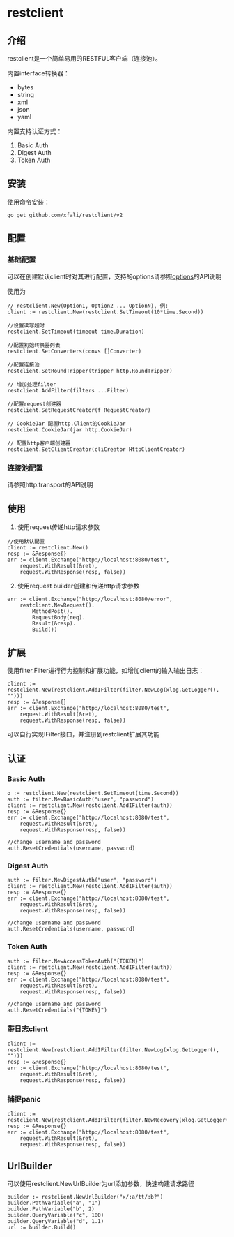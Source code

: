 # restclient

## 介绍 

  restclient是一个简单易用的RESTFUL客户端（连接池）。
  
  内置interface转换器：
  - bytes
  - string
  - xml
  - json
  - yaml
  
  内置支持认证方式：
  1. Basic Auth
  2. Digest Auth
  3. Token Auth
  
## 安装

使用命令安装：

```
go get github.com/xfali/restclient/v2
```

## 配置

### 基础配置

可以在创建默认client时对其进行配置，支持的options请参照[options](init_opts.go)的API说明

使用为
```
// restclient.New(Option1, Option2 ... OptionN), 例:
client := restclient.New(restclient.SetTimeout(10*time.Second))
```
```
//设置读写超时
restclient.SetTimeout(timeout time.Duration)
```
```
//配置初始转换器列表
restclient.SetConverters(convs []Converter)
```
```
//配置连接池
restclient.SetRoundTripper(tripper http.RoundTripper)
```
```
// 增加处理filter
restclient.AddFilter(filters ...Filter)
```
```
//配置request创建器
restclient.SetRequestCreator(f RequestCreator)
```
```
// CookieJar 配置http.Client的CookieJar
restclient.CookieJar(jar http.CookieJar)
```
```
// 配置http客户端创建器
restclient.SetClientCreator(cliCreator HttpClientCreator)
```
### 连接池配置

请参照http.transport的API说明

## 使用
1. 使用request传递http请求参数
```
//使用默认配置
client := restclient.New()
resp := &Response{}
err := client.Exchange("http://localhost:8080/test",
    request.WithResult(&ret),
    request.WithResponse(resp, false))
```
2. 使用request builder创建和传递http请求参数
```
err := client.Exchange("http://localhost:8080/error",
    restclient.NewRequest().
        MethodPost().
        RequestBody(req).
        Result(&resp).
        Build())
```

## 扩展

使用filter.Filter进行行为控制和扩展功能，如增加client的输入输出日志：
```
client := restclient.New(restclient.AddIFilter(filter.NewLog(xlog.GetLogger(), "")))
resp := &Response{}
err := client.Exchange("http://localhost:8080/test",
    request.WithResult(&ret),
    request.WithResponse(resp, false))
```
可以自行实现IFilter接口，并注册到restclient扩展其功能

## 认证

### Basic Auth

```
o := restclient.New(restclient.SetTimeout(time.Second))
auth := filter.NewBasicAuth("user", "password")
client := restclient.New(restclient.AddIFilter(auth))
resp := &Response{}
err := client.Exchange("http://localhost:8080/test",
    request.WithResult(&ret),
    request.WithResponse(resp, false))

//change username and password
auth.ResetCredentials(username, password)
```

### Digest Auth

```
auth := filter.NewDigestAuth("user", "password")
client := restclient.New(restclient.AddIFilter(auth))
resp := &Response{}
err := client.Exchange("http://localhost:8080/test",
    request.WithResult(&ret),
    request.WithResponse(resp, false))

//change username and password
auth.ResetCredentials(username, password)
```

### Token Auth

```
auth := filter.NewAccessTokenAuth("{TOKEN}")
client := restclient.New(restclient.AddIFilter(auth))
resp := &Response{}
err := client.Exchange("http://localhost:8080/test",
    request.WithResult(&ret),
    request.WithResponse(resp, false))

//change username and password
auth.ResetCredentials("{TOKEN}")
```

### 带日志client
```
client := restclient.New(restclient.AddIFilter(filter.NewLog(xlog.GetLogger(), "")))
resp := &Response{}
err := client.Exchange("http://localhost:8080/test",
    request.WithResult(&ret),
    request.WithResponse(resp, false))
```

### 捕捉panic
```
client := restclient.New(restclient.AddIFilter(filter.NewRecovery(xlog.GetLogger())))
resp := &Response{}
err := client.Exchange("http://localhost:8080/test",
    request.WithResult(&ret),
    request.WithResponse(resp, false))
```

## UrlBuilder
可以使用restclient.NewUrlBuilder为url添加参数，快速构建请求路径
```
builder := restclient.NewUrlBuilder("x/:a/tt/:b?")
builder.PathVariable("a", "1")
builder.PathVariable("b", 2)
builder.QueryVariable("c", 100)
builder.QueryVariable("d", 1.1)
url := builder.Build()
```